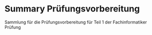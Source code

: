 # Summary Prüfungsvorbereitung
Sammlung für die Prüfungsvorbereitung für Teil 1 der Fachinformatiker Prüfung